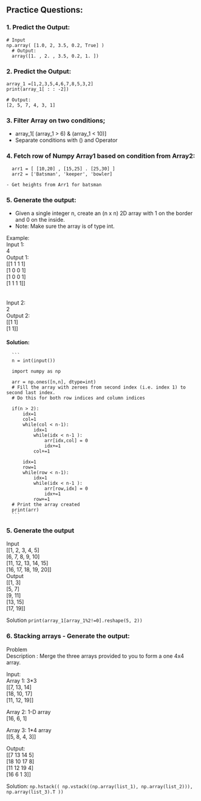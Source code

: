 ## Practice Questions:

### 1. Predict the Output:
  ```
  # Input
  np.array( [1.0, 2, 3.5, 0.2, True] )
	# Output:
	array([1. , 2. , 3.5, 0.2, 1. ])
  ```

### 2. Predict the Output:

  ```
  array_1 =[1,2,3,5,4,6,7,8,5,3,2]
  print(array_1[ : : -2])

  # Output:
  [2, 5, 7, 4, 3, 1]
  ```

### 3. Filter Array on two conditions;
- array_1[ (array_1 > 6) & (array_1 < 10)]
- Separate conditions with () and Operator


### 4. Fetch row of Numpy Array1 based on condition from Array2:
  ```
	arr1 = [ [10,20] , [15,25] . [25,30] ]
	arr2 = ['Batsman', 'keeper', 'bowler]
	
  - Get heights from Arr1 for batsman
  ```

### 5. Generate the output:
- Given a single integer n, create an (n x n) 2D array with 1 on the border and 0 on the inside.
- Note: Make sure the array is of type int.

Example: </br>
Input 1: </br>
4 </br>
Output 1: </br>
[[1 1 1 1] </br>
[1 0 0 1] </br>
[1 0 0 1] </br>
[1 1 1 1]] </br></br></br>
Input 2: </br>
2 </br>
Output 2: </br>
[[1 1]  </br>
 [1 1]] </br>

#### Solution:
      ```
      n = int(input())

      import numpy as np

      arr = np.ones([n,n], dtype=int)
      # Fill the array with zeroes from second index (i.e. index 1) to second last index.
      # Do this for both row indices and column indices
      
      if(n > 2):
          idx=1
          col=1
          while(col < n-1):
              idx=1
              while(idx < n-1 ):
                  arr[idx,col] = 0
                  idx+=1
              col+=1

          idx=1
          row=1
          while(row < n-1):
              idx=1
              while(idx < n-1 ):
                  arr[row,idx] = 0
                  idx+=1
              row+=1
      # Print the array created
      print(arr)
      ```

### 5. Generate the output
Input <br>
[[1, 2, 3, 4, 5] <br>
 [6, 7, 8, 9, 10] <br>
 [11, 12, 13, 14, 15] <br>
 [16, 17, 18, 19, 20]] <br>
Output <br>
[[1, 3] <br>
 [5, 7] <br>
 [9, 11] <br>
 [13, 15] <br>
 [17, 19]] <br>

Solution
	```
	print(array_1[array_1%2!=0].reshape(5, 2))
	```

### 6. Stacking arrays - Generate the output:
Problem </br>
Description : Merge the three arrays provided to you to form a one 4x4 array. </br>

Input: </br>
Array 1: 3*3 </br>
[[7, 13, 14] </br>
[18, 10, 17] </br>
[11, 12, 19]] </br>

Array 2: 1-D array </br>
[16, 6, 1] </br>

Array 3: 1*4 array </br>
[[5, 8, 4, 3]] </br>

Output: </br>
[[7 13 14 5] </br>
[18 10 17 8] </br>
[11 12 19 4] </br>
[16 6 1 3]] </br>

Solution:
	```
	np.hstack(( np.vstack((np.array(list_1), np.array(list_2))), np.array(list_3).T ))
	```

